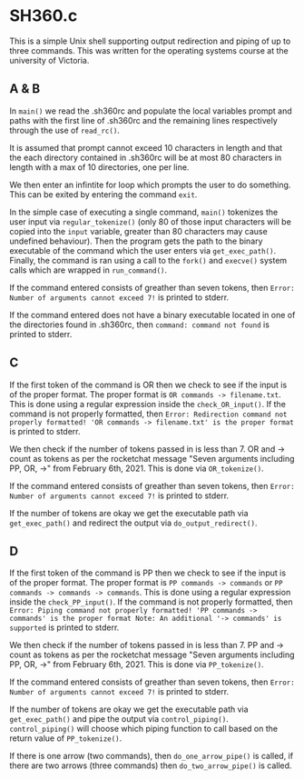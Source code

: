 # SH360.c

This is a simple Unix shell supporting output redirection and piping of up to three commands.
This was written for the operating systems course at the university of Victoria.

## A & B

In `main()` we read the .sh360rc and populate the local variables prompt and paths with the first line of .sh360rc and the remaining lines respectively through the use of `read_rc()`.

It is assumed that prompt cannot exceed 10 characters in length and that the each directory contained in .sh360rc will be at most 80 characters in length with a max of 10 directories, one per line.

We then enter an infintite for loop which prompts the user to do something. This can be exited by entering the command `exit`.

In the simple case of executing a single command, `main()` tokenizes the user input via `regular_tokenize()` (only 80 of those input characters will be copied into the `input` variable, greater than 80 characters may cause undefined behaviour). Then the program gets the path to the binary executable of the command which the user enters via `get_exec_path()`. Finally, the command is ran using a call to the `fork()` and `execve()` system calls which are wrapped in `run_command()`.

If the command entered consists of greather than seven tokens, then `Error: Number of arguments cannot exceed 7!` is printed to stderr.

If the command entered does not have a binary executable located in one of the directories found in .sh360rc, then `command: command not found` is printed to stderr.

## C

If the first token of the command is OR then we check to see if the input is of the proper format. The proper format is `OR commands -> filename.txt`. This is done using a regular expression inside the `check_OR_input()`. If the command is not properly formatted, then `Error: Redirection command not properly formatted! 'OR commands -> filename.txt' is the proper format` is printed to stderr. 

We then check if the number of tokens passed in is less than 7. OR and -> count as tokens as per the rocketchat message "Seven arguments including PP, OR, ->" from February 6th, 2021. This is done via `OR_tokenize()`.

If the command entered consists of greather than seven tokens, then `Error: Number of arguments cannot exceed 7!` is printed to stderr.

If the number of tokens are okay we get the executable path via `get_exec_path()` and redirect the output via `do_output_redirect()`.

## D

If the first token of the command is PP then we check to see if the input is of the proper format. The proper format is `PP commands -> commands` or `PP commands -> commands -> commands`. This is done using a regular expression inside the `check_PP_input()`. If the command is not properly formatted, then `Error: Piping command not properly formatted! 'PP commands -> commands' is the proper format Note: An additional '-> commands' is supported` is printed to stderr. 

We then check if the number of tokens passed in is less than 7. PP and -> count as tokens as per the rocketchat message "Seven arguments including PP, OR, ->" from February 6th, 2021. This is done via `PP_tokenize()`.

If the command entered consists of greather than seven tokens, then `Error: Number of arguments cannot exceed 7!` is printed to stderr.

If the number of tokens are okay we get the executable path via `get_exec_path()` and pipe the output via `control_piping()`. 
`control_piping()` will choose which piping function to call based on the return value of `PP_tokenize()`.

If there is one arrow (two commands), then `do_one_arrow_pipe()` is called, if there are two arrows (three commands) then `do_two_arrow_pipe()` is called.
